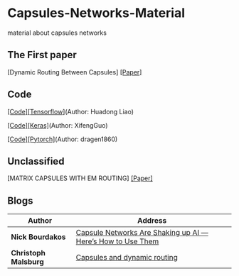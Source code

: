 # Capsules-Networks-Material
material about capsules networks 

## The First paper
[Dynamic Routing Between Capsules] [[Paper]](https://arxiv.org/abs/1710.09829)

## Code
[[Code][Tensorflow]](https://github.com/naturomics/CapsNet-Tensorflow)(Author: Huadong Liao)

[[Code][Keras]](https://github.com/XifengGuo/CapsNet-Keras)(Author: XifengGuo)

[[Code][Pytorch]](https://github.com/dragen1860/CapsNet-Pytorch)(Author: dragen1860)

## Unclassified
[MATRIX CAPSULES WITH EM ROUTING] [[Paper]](https://openreview.net/pdf?id=HJWLfGWRb)

## Blogs
| Author | Address |
| -------| ------- |
| **Nick Bourdakos** |  [Capsule Networks Are Shaking up AI — Here’s How to Use Them](https://hackernoon.com/capsule-networks-are-shaking-up-ai-heres-how-to-use-them-c233a0971952)  |
| **Christoph Malsburg** |  [Capsules and dynamic routing ](https://medium.com/@christophmalsburg/capsules-and-dynamic-routing-are-a-step-in-the-right-direction-finally-addressing-the-binding-d269b62de567)  |


